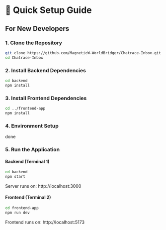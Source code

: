 # 🚀 Quick Setup Guide

## For New Developers

### 1. Clone the Repository
```bash
git clone https://github.com/MagneticW-WorldBridger/Chatrace-Inbox.git
cd Chatrace-Inbox
```

### 2. Install Backend Dependencies
```bash
cd backend
npm install
```

### 3. Install Frontend Dependencies
```bash
cd ../frontend-app
npm install
```

### 4. Environment Setup
done

### 5. Run the Application

#### Backend (Terminal 1)
```bash
cd backend
npm start
```
Server runs on: http://localhost:3000

#### Frontend (Terminal 2)
```bash
cd frontend-app
npm run dev
```
Frontend runs on: http://localhost:5173














